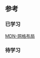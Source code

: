 ## 参考


### 已学习
[MDN-网格布局](https://developer.mozilla.org/zh-CN/docs/Web/CSS/CSS_Grid_Layout)

### 待学习
